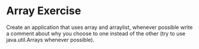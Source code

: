 # Array Exercise
Create an application that uses array and arraylist, whenever possible write a comment about why you choose to one instead of the other (try to use java.util.Arrays whenever possible).
